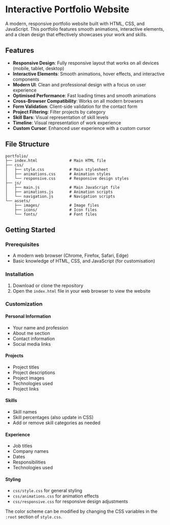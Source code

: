 # Interactive Portfolio Website

A modern, responsive portfolio website built with HTML, CSS, and JavaScript. This portfolio features smooth animations, interactive elements, and a clean design that effectively showcases your work and skills.

## Features

- **Responsive Design**: Fully responsive layout that works on all devices (mobile, tablet, desktop)
- **Interactive Elements**: Smooth animations, hover effects, and interactive components
- **Modern UI**: Clean and professional design with a focus on user experience
- **Optimised Performance**: Fast loading times and smooth animations
- **Cross-Browser Compatibility**: Works on all modern browsers
- **Form Validation**: Client-side validation for the contact form
- **Project Filtering**: Filter projects by category
- **Skill Bars**: Visual representation of skill levels
- **Timeline**: Visual representation of work experience
- **Custom Cursor**: Enhanced user experience with a custom cursor

## File Structure

```
portfolio/
├── index.html              # Main HTML file
├── css/
│   ├── style.css           # Main stylesheet
│   ├── animations.css      # Animation styles
│   └── responsive.css      # Responsive design styles
├── js/
│   ├── main.js             # Main JavaScript file
│   ├── animations.js       # Animation scripts
│   └── navigation.js       # Navigation scripts
└── assets/
    ├── images/             # Image files
    ├── icons/              # Icon files
    └── fonts/              # Font files
```

## Getting Started

### Prerequisites

- A modern web browser (Chrome, Firefox, Safari, Edge)
- Basic knowledge of HTML, CSS, and JavaScript (for customisation)

### Installation

1. Download or clone the repository
2. Open the `index.html` file in your web browser to view the website

### Customization

#### Personal Information

- Your name and profession
- About me section
- Contact information
- Social media links

#### Projects

- Project titles
- Project descriptions
- Project images
- Technologies used
- Project links

#### Skills

- Skill names
- Skill percentages (also update in CSS)
- Add or remove skill categories as needed

#### Experience

- Job titles
- Company names
- Dates
- Responsibilities
- Technologies used

#### Styling

- `css/style.css` for general styling
- `css/animations.css` for animation effects
- `css/responsive.css` for responsive design adjustments

The color scheme can be modified by changing the CSS variables in the `:root` section of `style.css`.
